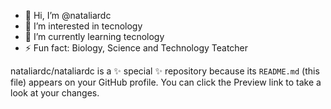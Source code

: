 - 👋 Hi, I’m @nataliardc
- 👀 I’m interested in tecnology
- 🌱 I’m currently learning tecnology
- ⚡ Fun fact: Biology, Science and Technology Teatcher


nataliardc/nataliardc is a ✨ special ✨ repository because its `README.md` (this file) appears on your GitHub profile.
You can click the Preview link to take a look at your changes.

